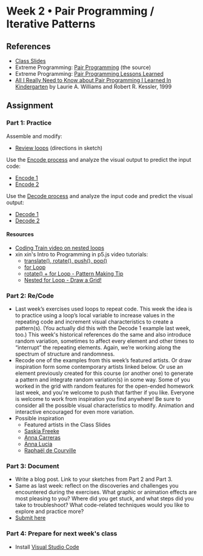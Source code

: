 # Week 2 • Pair Programming / Iterative Patterns

## References

- [Class Slides](https://drive.google.com/drive/folders/1CJBvOWjvRA19uFPxTAXgoDglkHBmJadJ?usp=sharing)
- Extreme Programming: [Pair Programming](http://www.extremeprogramming.org/rules/pair.html) (the source)
- Extreme Programming: [Pair Programming Lessons Learned](http://www.extremeprogramming.org/stories/pair.html)
- [All I Really Need to Know about Pair Programming I Learned In
  Kindergarten](https://drive.google.com/drive/folders/1CJBvOWjvRA19uFPxTAXgoDglkHBmJadJ?usp=sharing)
  by Laurie A. Williams and  Robert R. Kessler, 1999

## Assignment

### Part 1: Practice

Assemble and modify:

- [Review loops](https://editor.p5js.org/enickles/sketches/Qo7DHHcFk)
  (directions in sketch)

Use the [Encode process](https://github.com/ellennickles/code-your-way-s23/blob/main/encode.md)
and analyze the visual output to predict the input code:

- [Encode 1](https://editor.p5js.org/enickles/full/iu3hqCt1e)
- [Encode 2](https://editor.p5js.org/enickles/full/sTAx_W5n_)

Use the [Decode process](https://github.com/ellennickles/code-your-way-s23/blob/main/decode.md)
and analyze the input code and predict the visual output:

- [Decode 1](https://github.com/ellennickles/code-your-way-s23/blob/main/week3/decode1.js)
- [Decode 2](https://github.com/ellennickles/code-your-way-s23/blob/main/week3/decode2.js)

#### Resources

- [Coding Train video on nested loops](https://thecodingtrain.com/tracks/code-programming-with-p5-js/code/4-loops/2-nested)
- xin xin's Intro to Programming in p5.js video tutorials:
  - [translate(), rotate(), push(), pop()](https://www.youtube.com/watch?v=maTfm84mLbo)
  - [for Loop](https://www.youtube.com/watch?v=QdGeb0H5idM)
  - [rotate() + for Loop - Pattern Making Tip](https://www.youtube.com/watch?v=kP-RkS70Lm8)
  - [Nested for Loop - Draw a Grid!](https://www.youtube.com/watch?v=FAVvj1M6klc)

### Part 2: Re/Code

- Last week’s exercises used loops to repeat code. This week the idea is to
  practice using a loop’s local variable to increase values in the repeating
  code and increment visual characteristics to create a pattern(s). (You actually did
  this with the Decode 1 example last week, too.) This week's historical
  references do the same and also introduce random variation, sometimes
  to affect every element and other times to “interrupt” the repeating
  elements. Again, we’re working along the spectrum of structure and randomness.
- Recode one of the examples from this week’s featured artists. Or draw
  inspiration form some contemporary artists linked below. Or use an element
  previously created for this course (or another one) to generate a pattern and
  integrate random variation(s) in some way. Some of you worked in the grid with
  random features for the open-ended homework last week, and you're welcome to
  push that farther if you like. Everyone is welcome to work from
  inspiration you find anywhere! Be sure to consider all the possible visual
  characteristics to modify. Animation and interactive encouraged for even more
  variation.
- Possible inspiration
  - Featured artists in the Class Slides
  - [Saskia Freeke](https://twitter.com/sasj_nl)
  - [Anna Carreras](https://twitter.com/carreras_anna)
  - [Anna Lucia](https://twitter.com/annaluciacodes)
  - [Raphaël de Courville](https://twitter.com/sableraph)

### Part 3: Document

- Write a blog post. Link to your sketches from Part 2 and Part 3.
- Same as last week: reflect on the discoveries and challenges you encountered during the exercises. What graphic or animation effects are most pleasing to you? Where did you get stuck, and what steps did you take to troubleshoot? What code-related techniques would you like to explore and practice more?
- [Submit here](https://forms.gle/5AgRQUsAeUj8mVNTA)

### Part 4: Prepare for next week's class

- Install [Visual Studio Code](https://code.visualstudio.com/)

